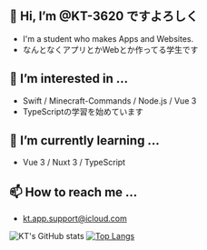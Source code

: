 ## 👋 Hi, I’m @KT-3620 ですよろしく
- I'm a student who makes Apps and Websites.
- なんとなくアプリとかWebとか作ってる学生です

## 👀 I’m interested in ...
- Swift / Minecraft-Commands / Node.js / Vue 3
- TypeScriptの学習を始めています

## 🌱 I’m currently learning ...
- Vue 3 / Nuxt 3 / TypeScript

## 📫 How to reach me ...
- kt.app.support@icloud.com

![KT's GitHub stats](https://prof-api.vercel.app/api?username=KT-3620&count_private=true)
[![Top Langs](https://prof-api.vercel.app/api/top-langs/?username=KT-3620&count_private=true&exclude_repo=prof-api&hide=C%2B%2B,CMake)](https://github.com/anuraghazra/github-readme-stats)
